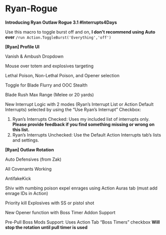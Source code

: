 # Ryan-Rogue

**Introducing Ryan Outlaw Rogue 3.1 #Interrupts4Days**

Use this macro to toggle burst off and on, **I don't recommend using Auto ever**
```/run Action.ToggleBurst('Everything','off')```

**[Ryan] Profile UI**

Vanish & Ambush Dropdown

Mouse over totem and explosives targeting

Lethal Poison, Non-Lethal Poison, and Opener selection

Toggle for Blade Flurry and OOC Stealth

Blade Rush Max Range (Melee or 20 yards)

New Interrupt Logic with 2 modes (Ryan’s Interrupt List or Action Default Interrupts) selected by using the “Use Ryan’s Interrupt” Checkbox:
1.    Ryan’s Interrupts Checked: Uses my included list of interrupts only. **Please provide feedback if you find something missing or wrong on this list.**
2.    Ryan’s Interrupts Unchecked: Use the Default Action Interrupts tab’s lists and settings. 

**[Ryan] Outlaw Rotation**

Auto Defensives (from Zak)

All Covenants Working

AntifakeKick

Shiv with numbing poison expel enrages using Action Auras tab (must add enrage IDs in Action)

Priority kill Explosives with SS or pistol shot

New Opener function with Boss Timer Addon Support

Pre-Pull Boss Mods Support:
    Uses Action Tab “Boss Timers” checkbox
    **Will stop the rotation until pull timer is used**
